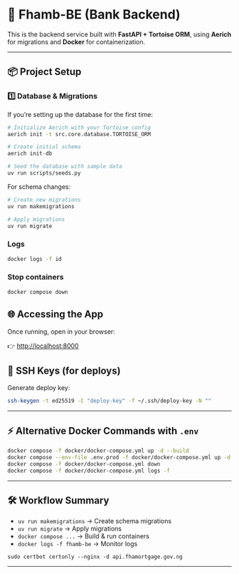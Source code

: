 # 🚀 Fhamb-BE (Bank Backend)

This is the backend service built with **FastAPI + Tortoise ORM**, using **Aerich** for migrations and **Docker** for containerization.

---

## 📦 Project Setup

### 1️⃣ Database & Migrations

If you’re setting up the database for the first time:

```bash
# Initialize Aerich with your Tortoise config
aerich init -t src.core.database.TORTOISE_ORM

# Create initial schema
aerich init-db

# Seed the database with sample data
uv run scripts/seeds.py
```

For schema changes:

```bash
# Create new migrations
uv run makemigrations

# Apply migrations
uv run migrate
```

### Logs

```bash
docker logs -f id
```

### Stop containers

```bash
docker compose down

```



## 🌐 Accessing the App

Once running, open in your browser:

👉 [http://localhost:8000](http://localhost:8000)


## 🔑 SSH Keys (for deploys)

Generate deploy key:

```bash
ssh-keygen -t ed25519 -C "deploy-key" -f ~/.ssh/deploy-key -N ""
```

---

## ⚡ Alternative Docker Commands with `.env`

```bash
docker compose -f docker/docker-compose.yml up -d --build
docker compose --env-file .env.prod -f docker/docker-compose.yml up -d --build
docker compose -f docker/docker-compose.yml down
docker compose -f docker/docker-compose.yml logs -f

```

---

## 🛠️ Workflow Summary

* `uv run makemigrations` → Create schema migrations
* `uv run migrate` → Apply migrations
* `docker compose ...` → Build & run containers
* `docker logs -f fhamb-be` → Monitor logs


`sudo certbot certonly --nginx -d api.fhamortgage.gov.ng
`

---
